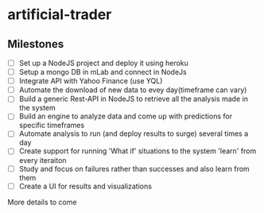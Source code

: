 # artificial-trader

## Milestones
- [ ] Set up a NodeJS project and deploy it using heroku
- [ ] Setup a mongo DB in mLab and connect in NodeJs 
- [ ] Integrate API with Yahoo Finance (use YQL)
- [ ] Automate the download of new data to evey day(timeframe can vary)
- [ ] Build a generic Rest-API in NodeJS to retrieve all the analysis made in the system
- [ ] Build an engine to analyze data and come up with predictions for specific timeframes
- [ ] Automate analysis to run (and deploy results to surge) several times a day
- [ ] Create support for running 'What if' situations to the system 'learn' from every iteraiton 
- [ ] Study and focus on failures rather than successes and also learn from them
- [ ] Create a UI for results and visualizations

More details to come
